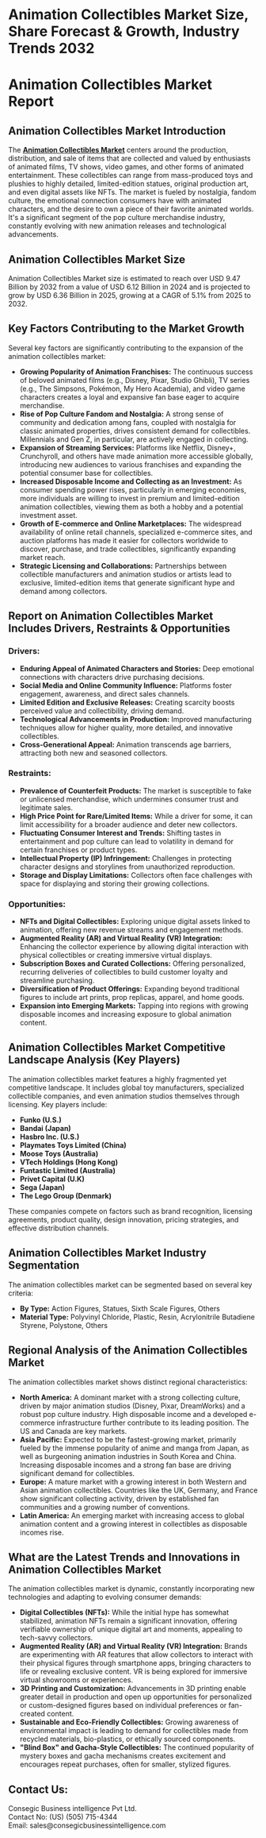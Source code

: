 # Animation Collectibles Market Size, Share Forecast & Growth, Industry Trends 2032

<h1><b>Animation Collectibles Market Report</b></h1>

<h2><b>Animation Collectibles Market Introduction</b></h2>
<p>The <a href="https://www.consegicbusinessintelligence.com/animation-collectibles-market"><b>Animation Collectibles Market</b></a> centers around the production, distribution, and sale of items that are collected and valued by enthusiasts of animated films, TV shows, video games, and other forms of animated entertainment. These collectibles can range from mass-produced toys and plushies to highly detailed, limited-edition statues, original production art, and even digital assets like NFTs. The market is fueled by nostalgia, fandom culture, the emotional connection consumers have with animated characters, and the desire to own a piece of their favorite animated worlds. It's a significant segment of the pop culture merchandise industry, constantly evolving with new animation releases and technological advancements.</p>

<h2><b>Animation Collectibles Market Size</b></h2>
<p>Animation Collectibles Market size is estimated to reach over USD 9.47 Billion by 2032 from a value of USD 6.12 Billion in 2024 and is projected to grow by USD 6.36 Billion in 2025, growing at a CAGR of 5.1% from 2025 to 2032.</p>

<h2><b>Key Factors Contributing to the Market Growth</b></h2>
<p>Several key factors are significantly contributing to the expansion of the animation collectibles market:</p>
<ul>
<li><b>Growing Popularity of Animation Franchises:</b> The continuous success of beloved animated films (e.g., Disney, Pixar, Studio Ghibli), TV series (e.g., The Simpsons, Pokémon, My Hero Academia), and video game characters creates a loyal and expansive fan base eager to acquire merchandise.</li>
<li><b>Rise of Pop Culture Fandom and Nostalgia:</b> A strong sense of community and dedication among fans, coupled with nostalgia for classic animated properties, drives consistent demand for collectibles. Millennials and Gen Z, in particular, are actively engaged in collecting.</li>
<li><b>Expansion of Streaming Services:</b> Platforms like Netflix, Disney+, Crunchyroll, and others have made animation more accessible globally, introducing new audiences to various franchises and expanding the potential consumer base for collectibles.</li>
<li><b>Increased Disposable Income and Collecting as an Investment:</b> As consumer spending power rises, particularly in emerging economies, more individuals are willing to invest in premium and limited-edition animation collectibles, viewing them as both a hobby and a potential investment asset.</li>
<li><b>Growth of E-commerce and Online Marketplaces:</b> The widespread availability of online retail channels, specialized e-commerce sites, and auction platforms has made it easier for collectors worldwide to discover, purchase, and trade collectibles, significantly expanding market reach.</li>
<li><b>Strategic Licensing and Collaborations:</b> Partnerships between collectible manufacturers and animation studios or artists lead to exclusive, limited-edition items that generate significant hype and demand among collectors.</li>
</ul>

<h2><b>Report on Animation Collectibles Market Includes Drivers, Restraints & Opportunities</b></h2>

<h3><b>Drivers:</b></h3>
<ul>
<li><b>Enduring Appeal of Animated Characters and Stories:</b> Deep emotional connections with characters drive purchasing decisions.</li>
<li><b>Social Media and Online Community Influence:</b> Platforms foster engagement, awareness, and direct sales channels.</li>
<li><b>Limited Edition and Exclusive Releases:</b> Creating scarcity boosts perceived value and collectibility, driving demand.</li>
<li><b>Technological Advancements in Production:</b> Improved manufacturing techniques allow for higher quality, more detailed, and innovative collectibles.</li>
<li><b>Cross-Generational Appeal:</b> Animation transcends age barriers, attracting both new and seasoned collectors.</li>
</ul>

<h3><b>Restraints:</b></h3>
<ul>
<li><b>Prevalence of Counterfeit Products:</b> The market is susceptible to fake or unlicensed merchandise, which undermines consumer trust and legitimate sales.</li>
<li><b>High Price Point for Rare/Limited Items:</b> While a driver for some, it can limit accessibility for a broader audience and deter new collectors.</li>
<li><b>Fluctuating Consumer Interest and Trends:</b> Shifting tastes in entertainment and pop culture can lead to volatility in demand for certain franchises or product types.</li>
<li><b>Intellectual Property (IP) Infringement:</b> Challenges in protecting character designs and storylines from unauthorized reproduction.</li>
<li><b>Storage and Display Limitations:</b> Collectors often face challenges with space for displaying and storing their growing collections.</li>
</ul>

<h3><b>Opportunities:</b></h3>
<ul>
<li><b>NFTs and Digital Collectibles:</b> Exploring unique digital assets linked to animation, offering new revenue streams and engagement methods.</li>
<li><b>Augmented Reality (AR) and Virtual Reality (VR) Integration:</b> Enhancing the collector experience by allowing digital interaction with physical collectibles or creating immersive virtual displays.</li>
<li><b>Subscription Boxes and Curated Collections:</b> Offering personalized, recurring deliveries of collectibles to build customer loyalty and streamline purchasing.</li>
<li><b>Diversification of Product Offerings:</b> Expanding beyond traditional figures to include art prints, prop replicas, apparel, and home goods.</li>
<li><b>Expansion into Emerging Markets:</b> Tapping into regions with growing disposable incomes and increasing exposure to global animation content.</li>
</ul>

<h2><b>Animation Collectibles Market Competitive Landscape Analysis (Key Players)</b></h2>
<p>The animation collectibles market features a highly fragmented yet competitive landscape. It includes global toy manufacturers, specialized collectible companies, and even animation studios themselves through licensing. Key players include:</p>
<ul>
<li><b>Funko (U.S.)</b></li>
<li><b>Bandai (Japan)</b></li>
<li><b>Hasbro Inc. (U.S.)</b></li>
<li><b>Playmates Toys Limited (China)</b></li>
<li><b>Moose Toys (Australia)</b></li>
<li><b>VTech Holdings (Hong Kong)</b></li>
<li><b>Funtastic Limited (Australia)</b></li>
<li><b>Privet Capital (U.K)</b></li>
<li><b>Sega (Japan)</b></li>
<li><b>The Lego Group (Denmark)</b></li>
</ul>
<p>These companies compete on factors such as brand recognition, licensing agreements, product quality, design innovation, pricing strategies, and effective distribution channels.</p>

<h2><b>Animation Collectibles Market Industry Segmentation</b></h2>
<p>The animation collectibles market can be segmented based on several key criteria:</p>
<ul>
<li><b>By Type:</b> Action Figures, Statues, Sixth Scale Figures, Others</li>
<li><b>Material Type:</b> Polyvinyl Chloride, Plastic, Resin, Acrylonitrile Butadiene Styrene, Polystone, Others</li>
</ul>

<h2><b>Regional Analysis of the Animation Collectibles Market</b></h2>
<p>The animation collectibles market shows distinct regional characteristics:</p>
<ul>
<li><b>North America:</b> A dominant market with a strong collecting culture, driven by major animation studios (Disney, Pixar, DreamWorks) and a robust pop culture industry. High disposable income and a developed e-commerce infrastructure further contribute to its leading position. The US and Canada are key markets.</li>
<li><b>Asia Pacific:</b> Expected to be the fastest-growing market, primarily fueled by the immense popularity of anime and manga from Japan, as well as burgeoning animation industries in South Korea and China. Increasing disposable incomes and a strong fan base are driving significant demand for collectibles.</li>
<li><b>Europe:</b> A mature market with a growing interest in both Western and Asian animation collectibles. Countries like the UK, Germany, and France show significant collecting activity, driven by established fan communities and a growing number of conventions.</li>
<li><b>Latin America:</b> An emerging market with increasing access to global animation content and a growing interest in collectibles as disposable incomes rise.</li>
</ul>

<h2><b>What are the Latest Trends and Innovations in Animation Collectibles Market</b></h2>
<p>The animation collectibles market is dynamic, constantly incorporating new technologies and adapting to evolving consumer demands:</p>
<ul>
<li><b>Digital Collectibles (NFTs):</b> While the initial hype has somewhat stabilized, animation NFTs remain a significant innovation, offering verifiable ownership of unique digital art and moments, appealing to tech-savvy collectors.</li>
<li><b>Augmented Reality (AR) and Virtual Reality (VR) Integration:</b> Brands are experimenting with AR features that allow collectors to interact with their physical figures through smartphone apps, bringing characters to life or revealing exclusive content. VR is being explored for immersive virtual showrooms or experiences.</li>
<li><b>3D Printing and Customization:</b> Advancements in 3D printing enable greater detail in production and open up opportunities for personalized or custom-designed figures based on individual preferences or fan-created content.</li>
<li><b>Sustainable and Eco-Friendly Collectibles:</b> Growing awareness of environmental impact is leading to demand for collectibles made from recycled materials, bio-plastics, or ethically sourced components.</li>
<li><b>"Blind Box" and Gacha-Style Collectibles:</b> The continued popularity of mystery boxes and gacha mechanisms creates excitement and encourages repeat purchases, often for smaller, stylized figures.</li>
</ul>

<h2><b>Contact Us:</b></h2>
<p>Consegic Business intelligence Pvt Ltd.<br>
Contact No: (US) (505) 715-4344<br>
Email: sales@consegicbusinessintelligence.com</p>

  








